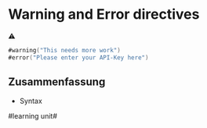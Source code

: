 # Warning and Error directives
⚠️

```swift
#warning("This needs more work")
#error("Please enter your API-Key here")
```

## Zusammenfassung
- Syntax

#learning unit#